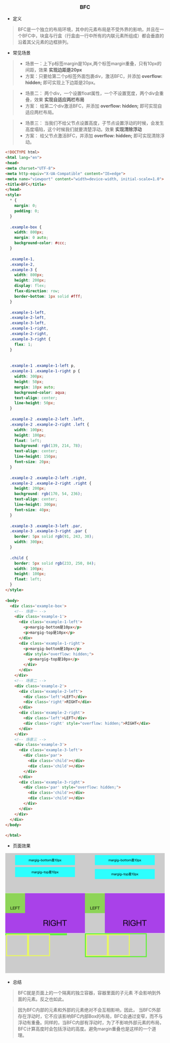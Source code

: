 <h3 align='center'>BFC</h3>

* 定义

> BFC是一个独立的布局环境，其中的元素布局是不受外界的影响，并且在一个BFC中，块盒与行盒（行盒由一行中所有的内联元素所组成）都会垂直的沿着其父元素的边框排列。

* 常见场景
> * 场景一：上下p标签margin是10px,两个标签margin重叠，只有10px的间距，效果 __实现边距是20px__
> * 方案：只要给第二个p标签外面包裹div，激活BFC，并添加 __overflow: hidden;__ 即可实现上下边距是20px。

>  * 场景二： 两个div，一个设置float属性，一个不设置宽度，两个div会重叠，效果 __实现自适应两栏布局__
>  * 方案： 给第二个div激活BFC，并添加 __overflow: hidden;__ 即可实现自适应两栏布局。

> * 场景三： 当我们不给父节点设置高度，子节点设置浮动的时候，会发生高度塌陷，这个时候我们就要清楚浮动。效果 __实现清除浮动__
> * 方案： 给父节点激活BFC，并添加 __overflow: hidden;__ 即可实现清除浮动。

```html
<!DOCTYPE html>
<html lang="en">
<head>
<meta charset="UTF-8">
<meta http-equiv="X-UA-Compatible" content="IE=edge">
<meta name="viewport" content="width=device-width, initial-scale=1.0">
<title>BFC</title>
</head>
<style>
  * {
    margin: 0;
    padding: 0;
  }

  .example-box {
    width: 800px;
    margin: 0 auto;
    background-color: #ccc;
  }

  .example-1,
  .example-2,
  .example-3 {
    width: 800px;
    height: 200px;
    display: flex;
    flex-direction: row;
    border-bottom: 1px solid #fff;
  }

  .example-1-left,
  .example-2-left,
  .example-3-left,
  .example-1-right,
  .example-2-right,
  .example-3-right {
    flex: 1;
  }


  .example-1 .example-1-left p,
  .example-1 .example-1-right p {
    width: 300px;
    height: 50px;
    margin: 10px auto;
    background-color: aqua;
    text-align: center;
    line-height: 50px;
  }

  .example-2 .example-2-left .left,
  .example-2 .example-2-right .left {
    width: 100px;
    height: 100px;
    float: left;
    background: rgb(139, 214, 78);
    text-align: center;
    line-height: 150px;
    font-size: 20px;
  }

  .example-2 .example-2-left .right,
  .example-2 .example-2-right .right {
    height: 200px;
    background: rgb(170, 54, 236);
    text-align: center;
    line-height: 300px;
    font-size: 40px;
  }

  .example-3 .example-3-left .par,
  .example-3 .example-3-right .par {
    border: 5px solid rgb(91, 243, 30);
    width: 300px;
  }

  .child {
    border: 5px solid rgb(233, 250, 84);
    width: 100px;
    height: 100px;
    float: left;
  }
</style>

<body>
  <div class='example-box'>
    <!-- 场景一 -->
    <div class='example-1'>
      <div class='example-1-left'>
        <p>margig-bottom是10px</p>
        <p>margig-top是10px</p>
      </div>
      <div class='example-1-right'>
        <p>margig-bottom是10px</p>
        <div style="overflow: hidden;">
          <p>margig-top是10px</p>
        </div>
      </div>
    </div>
    <!-- 场景二 -->
    <div class='example-2'>
      <div class='example-2-left'>
        <div class='left'>LEFT</div>
        <div class='right'>RIGHT</div>
      </div>
      <div class='example-2-right'>
        <div class='left'>LEFT</div>
        <div class='right' style="overflow: hidden;">RIGHT</div>
      </div>
    </div>
    <!-- 场景三 -->
    <div class='example-3'>
      <div class='example-3-left'>
        <div class='par'>
          <div class='child'></div>
          <div class='child'></div>
        </div>
      </div>
      <div class='example-3-right'>
        <div class='par' style="overflow: hidden;">
          <div class='child'></div>
          <div class='child'></div>
        </div>
      </div>
    </div>
  </div>
</body>

</html>
```

- 页面效果

![页面效果](../assets/bfc.png)

- 总结

> BFC就是页面上的一个隔离的独立容器，容器里面的子元素  不会影响到外面的元素。反之也如此。 

> 因为BFC内部的元素和外部的元素绝对不会互相影响，因此， 当BFC外部存在浮动时，它不应该影响BFC内部Box的布局，BFC会通过变窄，而不与浮动有重叠。同样的，当BFC内部有浮动时，为了不影响外部元素的布局，BFC计算高度时会包括浮动的高度。避免margin重叠也是这样的一个道理。